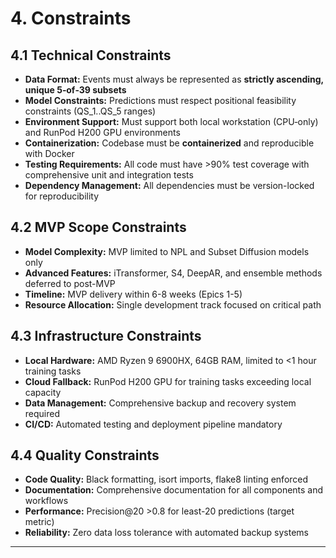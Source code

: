 # 4. Constraints

## 4.1 Technical Constraints

* **Data Format:** Events must always be represented as **strictly ascending, unique 5‑of‑39 subsets**
* **Model Constraints:** Predictions must respect positional feasibility constraints (QS\_1..QS\_5 ranges)
* **Environment Support:** Must support both local workstation (CPU‑only) and RunPod H200 GPU environments
* **Containerization:** Codebase must be **containerized** and reproducible with Docker
* **Testing Requirements:** All code must have >90% test coverage with comprehensive unit and integration tests
* **Dependency Management:** All dependencies must be version-locked for reproducibility

## 4.2 MVP Scope Constraints

* **Model Complexity:** MVP limited to NPL and Subset Diffusion models only
* **Advanced Features:** iTransformer, S4, DeepAR, and ensemble methods deferred to post-MVP
* **Timeline:** MVP delivery within 6-8 weeks (Epics 1-5)
* **Resource Allocation:** Single development track focused on critical path

## 4.3 Infrastructure Constraints

* **Local Hardware:** AMD Ryzen 9 6900HX, 64GB RAM, limited to <1 hour training tasks
* **Cloud Fallback:** RunPod H200 GPU for training tasks exceeding local capacity
* **Data Management:** Comprehensive backup and recovery system required
* **CI/CD:** Automated testing and deployment pipeline mandatory

## 4.4 Quality Constraints

* **Code Quality:** Black formatting, isort imports, flake8 linting enforced
* **Documentation:** Comprehensive documentation for all components and workflows
* **Performance:** Precision@20 >0.8 for least-20 predictions (target metric)
* **Reliability:** Zero data loss tolerance with automated backup systems

---
